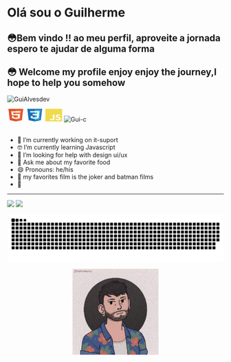 <h1> Olá sou o Guilherme <br>

<h2>😳Bem vindo !! ao meu perfil, aproveite a jornada espero te ajudar de alguma forma</h2>
<h2>😳 Welcome my profile enjoy enjoy the journey,I hope to help you somehow</h2>
 
</div>

![GuiAlvesdev](https://github-readme-stats.vercel.app/api?username=GuiAlvesdev&hide=contribs,prs)
 
</div>
 
 
 
 
<div>
<img  alt="Gui-HTML" height="30" width="40" src="https://raw.githubusercontent.com/devicons/devicon/master/icons/html5/html5-original.svg">
<img  alt="Gui-CSS" height="30" width="40" src="https://raw.githubusercontent.com/devicons/devicon/master/icons/css3/css3-original.svg">
<img  alt="Gui-Js" height="30" width="40" src="https://raw.githubusercontent.com/devicons/devicon/master/icons/javascript/javascript-plain.svg">
<img  alt="Gui-c" height="30" width="40" src="https://cdn.jsdelivr.net/gh/devicons/devicon/icons/c/c-original.svg" />
</div><br>
 
- 🔭 I’m currently working on it-suport
- 🤓 I’m currently learning Javascript
- 🤔 I’m looking for help with design ui/ux
- 💬 Ask me about my favorite food
- 😄 Pronouns: he/his
- 🤡 my favorites film is the joker and batman films
- 🦆 
 
<hr>

<a href="https://www.linkedin.com/in/guilherme-alves-163783156" target="_blank"><img src="https://img.shields.io/badge/-LinkedIn-%230077B5?style=for-the-badge&logo=linkedin&logoColor=white" target="_blank"></a>
<a href="https://instagram.com/eoguibs" target="_blank"><img src="https://img.shields.io/badge/-Instagram-%23E4405F?style=for-the-badge&logo=instagram&logoColor=white" target="_blank"></a>

![Snake animation](https://github.com/GuiAlvesdev/GuiAlvesdev/blob/output/github-contribution-grid-snake.svg)
</div>

<div align="center">
<img class="profile" src="https://github.com/GuiAlvesdev/GuiAlvesdev/blob/main/GIFPAL-20220118001134.gif" heigth="200px" width="200px"  />
</div>

